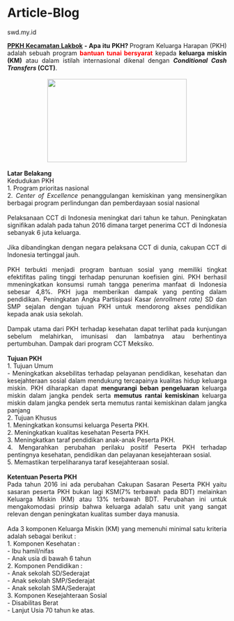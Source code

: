 # Article-Blog
swd.my.id
<div dir="ltr" style="text-align: left;" trbidi="on">
  <div style="text-align: justify;">
    <b style="text-align: left;"
      ><a href="http://www.swd.my.id/" target="_blank">PPKH Kecamatan Lakbok</a
      >&nbsp;-&nbsp;</b
    ><b>Apa itu PKH?&nbsp;</b>Program Keluarga Harapan (PKH) adalah sebuah
    program
    <span style="color: red;"><b>bantuan tunai bersyarat</b></span> kepada
    <b>keluarga miskin (KM)</b> atau dalam istilah internasional dikenal dengan
    <b><i>Conditional Cash Transfers</i> (CCT)</b>.
  </div>
  <div style="text-align: justify;">
    <br />
  </div>
  <div class="separator" style="clear: both; text-align: center;">
    <a
      href="https://1.bp.blogspot.com/-YIZfhDzqF-Q/WDBGVPF6RpI/AAAAAAAAPLA/WhX-tp2wLV0ZbfWzEPvErRszQ9RojdASwCLcB/s1600/pkh1.jpg"
      style="margin-left: 1em; margin-right: 1em;"
      ><img
        border="0"
        height="191"
        src="https://1.bp.blogspot.com/-YIZfhDzqF-Q/WDBGVPF6RpI/AAAAAAAAPLA/WhX-tp2wLV0ZbfWzEPvErRszQ9RojdASwCLcB/s320/pkh1.jpg"
        width="320"
    /></a>
  </div>
  <div style="text-align: justify;">
    <br />
  </div>
  <div style="text-align: justify;"><b>Latar Belakang</b>&nbsp;</div>
  <div style="text-align: justify;">Kedudukan PKH</div>
  <div style="text-align: justify;">1. Program prioritas nasional</div>
  <div style="text-align: justify;">
    2.&nbsp;<i>Center of Excellence</i> penanggulangan kemiskinan yang
    mensinergikan berbagai program perlindungan dan pemberdayaan sosial nasional
  </div>
  <div style="text-align: justify;">
    <br />
  </div>
  <div style="text-align: justify;">
    Pelaksanaan CCT di Indonesia meningkat dari tahun ke tahun. Peningkatan
    signifikan adalah pada tahun 2016 dimana target penerima CCT di Indonesia
    sebanyak 6 juta keluarga.
  </div>
  <div style="text-align: justify;">
    <br />
  </div>
  <div style="text-align: justify;">
    Jika dibandingkan dengan negara pelaksana CCT di dunia, cakupan CCT di
    Indonesia tertinggal jauh.
  </div>
  <div style="text-align: justify;">
    <br />
  </div>
  <div style="text-align: justify;">
    PKH terbukti menjadi program bantuan sosial yang memiliki tingkat
    efektifitas paling tinggi terhadap penurunan koefisien gini. PKH berhasil
    mmeningkatkan konsumsi rumah tangga penerima manfaat di Indonesia sebesar
    4,8%. PKH juga memberikan dampak yang penting dalam pendidikan. Peningkatan
    Angka Partisipasi Kasar <i>(enrollment rate)</i> SD dan SMP sejalan dengan
    tujuan PKH untuk mendorong akses pendidikan kepada anak usia sekolah.
  </div>
  <div style="text-align: justify;">
    <br />
  </div>
  <div style="text-align: justify;">
    Dampak utama dari PKH terhadap kesehatan dapat terlihat pada kunjungan
    sebelum melahirkan, imunisasi dan lambatnya atau berhentinya pertumbuhan.
    Dampak dari program CCT Meksiko.
  </div>
  <div style="text-align: justify;">
    <br />
  </div>
  <div style="text-align: justify;">
    <b>Tujuan PKH</b>
  </div>
  <div style="text-align: justify;">1. Tujuan Umum</div>
  <div style="text-align: justify;">
    - Meningkatkan aksebilitas terhadap pelayanan pendidikan, kesehatan dan
    kesejahteraan sosial dalam mendukung tercapainya kualitas hidup keluarga
    miskin. PKH diharapkan dapat <b>mengurangi beban pengeluaran</b> keluarga
    miskin dalam jangka pendek serta <b>memutus rantai kemiskinan</b> keluarga
    miskin dalam jangka pendek serta memutus rantai kemiskinan dalam jangka
    panjang
  </div>
  <div style="text-align: justify;">2. Tujuan Khusus</div>
  <div style="text-align: justify;">
    1. Meningkatkan konsumsi keluarga Peserta PKH.
  </div>
  <div style="text-align: justify;">
    2. Meningkatkan kualitas kesehatan Peserta PKH.
  </div>
  <div style="text-align: justify;">
    3. Meningkatkan taraf pendidikan anak-anak Peserta PKH.
  </div>
  <div style="text-align: justify;">
    4. Mengarahkan perubahan perilaku positif Peserta PKH terhadap pentingnya
    kesehatan, pendidikan dan pelayanan kesejahteraan sosial.
  </div>
  <div style="text-align: justify;">
    5. Memastikan terpeliharanya taraf kesejahteraan sosial.
  </div>
  <div style="text-align: justify;">
    <br />
  </div>
  <div style="text-align: justify;">
    <b>Ketentuan Peserta PKH</b>
  </div>
  <div style="text-align: justify;">
    Pada tahun 2016 ini ada perubahan Cakupan Sasaran Peserta PKH yaitu sasaran
    peserta PKH bukan lagi KSM(7% terbawah pada BDT) melainkan Keluarga Miskin
    (KM) atau 13% terbawah BDT. Perubahan ini untuk mengakomodasi prinsip bahwa
    keluarga adalah satu unit yang sangat relevan dengan peningkatan kualitas
    sumber daya manusia.
  </div>
  <div style="text-align: justify;">
    <br />
  </div>
  <div style="text-align: justify;">
    Ada 3 komponen Keluarga Miskin (KM) yang memenuhi minimal satu kriteria
    adalah sebagai berikut :
  </div>
  <div style="text-align: justify;">1. Komponen Kesehatan :</div>
  <div style="text-align: justify;">- Ibu hamil/nifas</div>
  <div style="text-align: justify;">- Anak usia di bawah 6 tahun</div>
  <div style="text-align: justify;">2. Komponen Pendidikan :</div>
  <div style="text-align: justify;">- Anak sekolah SD/Sederajat</div>
  <div style="text-align: justify;">- Anak sekolah SMP/Sederajat</div>
  <div style="text-align: justify;">- Anak sekolah SMA/Sederajat</div>
  <div style="text-align: justify;">3. Komponen Kesejahteraan Sosial</div>
  <div style="text-align: justify;">- Disabilitas Berat</div>
  <div style="text-align: justify;">- Lanjut Usia 70 tahun ke atas.</div>
  <div style="text-align: justify;">
    <br />
  </div>
  <div dir="ltr" style="text-align: left;" trbidi="on">
    <br />
  </div>
</div>
